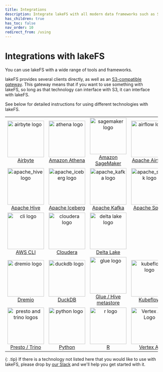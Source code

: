 ```yaml
---
title: Integrations
description: Integrate lakeFS with all modern data frameworks such as Spark, Apache Iceberg, Hive, AWS Athena, Presto, and more.
has_children: true
has_toc: false
nav_order: 10
redirect_from: /using
---
```


# Integrations with lakeFS

You can use lakeFS with a wide range of tools and frameworks. 

lakeFS provides several clients directly, as well as an [S3-compatible gateway](../understand/architecture.md#s3-gateway). This gateway means that if you want to use something with lakeFS, so long as that technology can interface with S3, it can interface with lakeFS. 

See below for detailed instructions for using different technologies with lakeFS. 
<table>
    <tr>
        <td width="25%" align=center><a href="./airbyte.html"><img width=120 src="{{ site.baseurl }}/assets/img/logos/airbyte.png" alt="airbyte logo" /><br />Airbyte</a></td>
        <td width="25%" align=center><a href="./athena.html"><img width=120 src="{{ site.baseurl }}/assets/img/logos/athena.png" alt="athena logo"/><br/>Amazon Athena</a></td>
        <td width="25%" align=center><a href="./sagemaker.html"><img width=120 src="{{ site.baseurl }}/assets/img/logos/sagemaker.png" alt="sagemaker logo"/><br/>Amazon SageMaker</a></td>
        <td width="25%" align=center><a href="./airflow.html"><img width=120 src="{{ site.baseurl }}/assets/img/logos/airflow.png" alt="airflow logo"/><br/>Apache Airflow</a></td>
    </tr>
    <tr>
        <td width="25%" align=center><a href="./hive.html"><img width=120 src="{{ site.baseurl }}/assets/img/logos/apache_hive.png" alt="apache_hive logo"/><br/>Apache Hive</a></td>
        <td width="25%" align=center><a href="./iceberg.html"><img width=120 src="{{ site.baseurl }}/assets/img/logos/apache_iceberg.png" alt="apache_iceberg logo"/><br/>Apache Iceberg</a></td>
        <td width="25%" align=center><a href="./kafka.html"><img width=120 src="{{ site.baseurl }}/assets/img/logos/apache_kafka.png" alt="apache_kafka logo"/><br/>Apache Kafka</a></td>
        <td width="25%" align=center><a href="./spark.html"><img width=120 src="{{ site.baseurl }}/assets/img/logos/apache_spark.png" alt="apache_spark logo"/><br/>Apache Spark</a></td>
    </tr>
    <tr>
        <td width="25%" align=center><a href="./aws_cli.html"><img width=120 src="{{ site.baseurl }}/assets/img/logos/cli.png" alt="cli logo"/><br/>AWS CLI</a></td>
        <td width="25%" align=center><a href="./cloudera.html"><img width=120 src="{{ site.baseurl }}/assets/img/logos/cloudera.png" alt="cloudera logo"/><br/>Cloudera</a></td>
        <td width="25%" align=center><a href="./delta.html"><img width=120 src="{{ site.baseurl }}/assets/img/logos/delta-lake.png" alt="delta lake logo"/><br/>Delta Lake</a></td>
    </tr>
    <tr>
        <td width="25%" align=center><a href="./dremio.html"><img width=120 src="{{ site.baseurl }}/assets/img/logos/dremio.png" alt="dremio logo"/><br/>Dremio</a></td>
        <td width="25%" align=center><a href="./duckdb.html"><img width=120 src="{{ site.baseurl }}/assets/img/logos/duckdb.png" alt="duckdb logo"/><br/>DuckDB</a></td>
        <td width="25%" align=center><a href="./glue_hive_metastore.html"><img width=120 src="{{ site.baseurl }}/assets/img/logos/glue.png" alt="glue logo"/><br/>Glue / Hive metastore</a></td>
        <td width="25%" align=center><a href="./kubeflow.html"><img width=120 src="{{ site.baseurl }}/assets/img/logos/kubeflow.png" alt="kubeflow logo"/><br/>Kubeflow</a></td>
    </tr>
    <tr>
        <td width="25%" align=center><a href="./presto_trino.html"><img width=120 src="{{ site.baseurl }}/assets/img/logos/trino_presto.png" alt="presto and trino logos"/><br/>Presto / Trino</a></td>
        <td width="25%" align=center><a href="./python.html"><img width=120 src="{{ site.baseurl }}/assets/img/logos/python.png" alt="python logo"/><br/>Python</a></td>
        <td width="25%" align=center><a href="./r.html"><img width=120 src="{{ site.baseurl }}/assets/img/logos/r.png" alt="r logo"/><br/>R</a></td>
        <td width="25%" align=center><a href="./vertex_ai.html"><img width=120 src="{{ site.baseurl }}/assets/img/logos/vertex_ai.png" alt="Vertex AI Logo"/><br/>Vertex AI</a></td>
    </tr>
</table>

{: .tip}
If there is a technology not listed here that you would like to use with lakeFS, please drop by [our Slack](/slack) and we'll help you get started with it.
